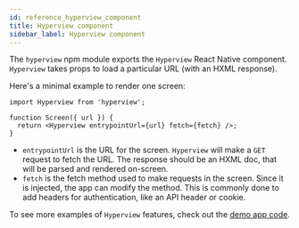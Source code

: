 ```yaml
---
id: reference_hyperview_component
title: Hyperview component
sidebar_label: Hyperview component
---
```


The `hyperview` npm module exports the `Hyperview` React Native component. `Hyperview` takes props to load a particular URL (with an HXML response).

Here's a minimal example to render one screen:

```es6
import Hyperview from 'hyperview';

function Screen({ url }) {
  return <Hyperview entrypointUrl={url} fetch={fetch} />;
}
```

- `entrypointUrl` is the URL for the screen. `Hyperview` will make a `GET` request to fetch the URL. The response should be an HXML doc, that will be parsed and rendered on-screen.
- `fetch` is the fetch method used to make requests in the screen. Since it is injected, the app can modify the method. This is commonly done to add headers for authentication, like an API header or cookie.

To see more examples of `Hyperview` features, check out the [demo app code](https://github.com/Instawork/hyperview/blob/2bd2cce6c381d9bb83983024fb7dc42045ad4261/demo/App.tsx#L33-L43).
